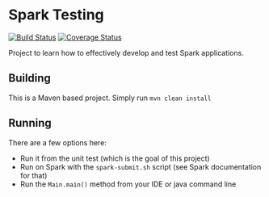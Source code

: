# Spark Testing
[![Build Status](https://travis-ci.org/ccaspanello/spark-testing.svg?branch=master)](https://travis-ci.org/ccaspanello/spark-testing)
[![Coverage Status](https://coveralls.io/repos/github/ccaspanello/spark-testing/badge.svg?branch=master)](https://coveralls.io/github/ccaspanello/spark-testing?branch=master)

Project to learn how to effectively develop and test Spark applications.

## Building
This is a Maven based project.  Simply run `mvn clean install`

## Running
There are a few options here:
* Run it from the unit test (which is the goal of this project)
* Run on Spark with the `spark-submit.sh` script (see Spark documentation for that)
* Run the `Main.main()` method from your IDE or java command line
